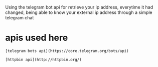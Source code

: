 Using the telegram bot api for retrieve your ip address,
everytime it had changed, being able to know your external ip address
through a simple telegram chat

# apis used here

    [telegram bots api](https://core.telegram.org/bots/api)

    [httpbin api](http://httpbin.org/)
